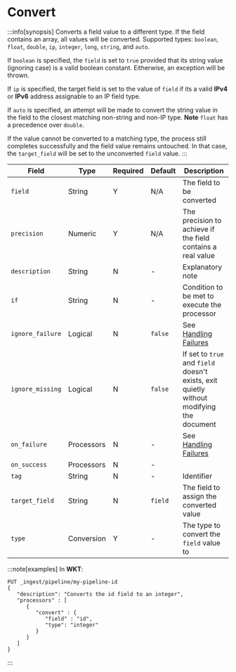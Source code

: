 # Convert

:::info[synopsis]
Converts a field value to a different type. If the field contains an array, all values will be converted. Supported types: `boolean`, `float`, `double`, `ip`, `integer`, `long`, `string`, and `auto`.

If `boolean` is specified, the `field` is set to `true` provided that its string value (ignoring case) is a valid boolean constant. Eitherwise, an exception will be thrown.

If `ip` is specified, the target field is set to the value of `field` if its a valid **IPv4** or **IPv6** address assignable to an IP field type.

If `auto` is specified, an attempt will be made to convert the string value in the field to the closest matching non-string and non-IP type. **Note** `float` has a precedence over `double`.

If the value cannot be converted to a matching type, the process still completes successfully and the field value remains untouched. In that case, the `target_field` will be set to the unconverted `field` value.
:::

|Field|Type|Required|Default|Description|
|---|---|---|---|---|
|`field`|String|Y|N/A|The field to be converted|
|`precision`|Numeric|Y|N/A|The precision to achieve if the field contains a real value|
|`description`|String|N|-|Explanatory note|
|`if`|String|N|-|Condition to be met to execute the processor|
|`ignore_failure`|Logical|N|`false`|See [Handling Failures](../pipes/handling-failures.md)|
|`ignore_missing`|Logical|N|`false`|If set to `true` and `field` doesn't exists, exit quietly without modifying the document|
|`on_failure`|Processors|N|-|See [Handling Failures](../pipes/handling-failures.md)|
|`on_success`|Processors|N|-||
|`tag`|String|N|-|Identifier|
|`target_field`|String|N|`field`|The field to assign the converted value|
|`type`|Conversion|Y|-|The type to convert the `field` value to|

:::note[examples]
In **WKT**:

```wkt
PUT _ingest/pipeline/my-pipeline-id
{
   "description": "Converts the id field to an integer",
   "processors" : [
      {
         "convert" : {
            "field" : "id",
            "type": "integer"
         }
      }
   ]
}
```
:::
